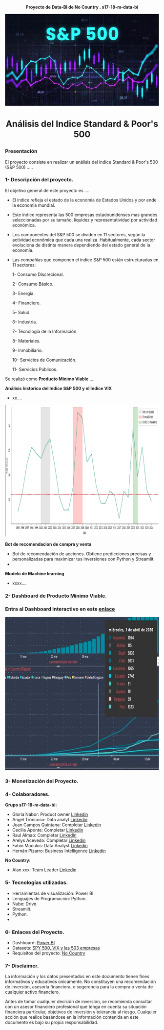**<p align="center">Proyecto de Data-BI de No Country . s17-18-m-data-bi</p>**

<img src="Imagenes\SP500.jpg" width="1010" height="300">

#  **<p align="center">Análisis del Indice Standard & Poor's 500</p>**

### Presentación
El proyecto consiste en realizar un análisis del índice Standard & Poor's 500 (S&P 500) .....

### **1- Descripción del proyecto.**

El objetivo general de este proyecto es ....

- El indice refleja el estado de la economia de Estados Unidos y por ende la economia mundial.

- Este indice representa las 500 empresas estadounidenses mas grandes seleccionadas por su tamaño, liquidez y representatividad por actividad económica.

- Los componentes del S&P 500 se dividen en 11 sectores, según la actividad económica que cada una realiza. Habitualmente, cada sector evoluciona de distinta manera dependiendo del estado general de la economía.

- Las compañías que componen el índice S&P 500 están estructuradas en 11 sectores:

    1- Consumo Discrecional.

    2- Consumo Básico.

    3- Energía.

    4- Financiero.

    5- Salud.

    6- Industria.

    7- Tecnología de la Información.

    8- Materiales.

    9- Inmobiliario.

    10- Servicios de Comunicación.

    11- Servicios Públicos.




Se realizó como **Producto Minimo Viable** ....

**Análisis historico del Indice S&P 500 y el Indice VIX**
- xx....
<img src="Imagenes\vix_95al24.jpg" width="1010" height="430">

**Bot de recomendacion de compra y venta**
- Bot de recomendación de acciones. Obtiene predicciones precisas y personalizadas para maximizar tus inversiones con Python y Streamlit.
- 
**Modelo de Machine learning**
- xxxx....



### **2- Dashboard de Producto Mínimo Viable.**
### Entra al Dashboard interactivo en este [enlace](enlaceapowerbi)
<img src="Imagenes\powerbi.jpeg" width="1010" height="500">

### **3- Monetización del Proyecto.**


### **4- Colaboradores.**

**Grupo s17-18-m-data-bi:**
  - Gloria Nabor:  Product owner [Linkedin](https://www.linkedin.com/in/gloria-nabor/)
  - Angel Troncoso: Data analyt [Linkedin](www.linkedin.com/in/angeltroncoso) 
  - Juan Campos Quintana: Completar [Linkedin](https://www.linkedin.com/in/jumacaq/)
  - Cecilia Aponte: Completar [Linkedin](https://www.linkedin.com/in/ceci-aponte-data/)
  - Raul Almao: Completar [Linkedin](https://www.linkedin.com/in/ralmao/)
  - Arelys Acevedo:  Completar [Linkedin](https://www.linkedin.com/in/arelys-acevedo/)
  - Fabio Maculus: Data Analyst [Linkedin](https://www.linkedin.com/in/fabio-maculus-data-analyst/)
  - Hernán Pizarro: Business Intelligence [Linkedin](https://www.linkedin.com/in/hern%C3%A1n-pizarro-683679268/) 

**No Country:**
 - Alan xxx: Team Leader [Linkedin]()


### **5- Tecnologías utilizadas.**
- Herramientas de visualización: Power BI.
- Lenguajes de Programación: Python.
- Nube: Drive.
- Streamlit.
- Python.
- 


### **6- Enlaces del Proyecto.**
- Dashboard: [Power BI](xxx)
- Datasets: [SPY 500, VIX y las 503 empresas](xxx)
- Requisitos del proyecto: [No Country](https://drive.google.com/drive/folders/1kH9YZNrl84T8EldJYO_1q81jJXVeh6aq)

### **7- Disclaimer.**

La información y los datos presentados en este documento tienen fines informativos y educativos únicamente. No constituyen una recomendación de inversión, asesoría financiera, o sugerencia para la compra o venta de cualquier activo financiero. 

Antes de tomar cualquier decisión de inversión, se recomienda consultar con un asesor financiero profesional que tenga en cuenta su situación financiera particular, objetivos de inversión y tolerancia al riesgo. Cualquier acción que realice basándose en la información contenida en este documento es bajo su propia responsabilidad.
